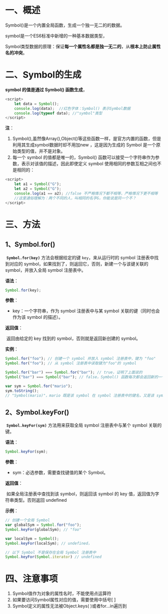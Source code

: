 # 一、概述

Symbol()是一个内置全局函数，生成一个独一无二的的数据。

symbol是一个ES6标准中新增的一种基本数据类型，

Symbol类型数据的原理：保证**每一个属性名都是独一无二的**，从**根本上防止属性名的冲突**。

# 二、Symbol的生成

**symbol 的值是通过 Symbol() 函数生成**，

```js
<script>
    let data = Symbol();
    console.log(data);  //红色字体：Symbol() 表示Symbol数据
    console.log(typeof data); //"symbol"类型
</script>
```

**注**：

1. Symbol(),虽然像Array(),Object()等这些函数一样，是官方内置的函数，但是利用其生成symbol数据时却不用加new ，这是因为生成的 Symbol 是一个原始类型的值，并不是对象。
2. 每一个 symbol 的值都是唯一的，Symbol() 函数可以接受一个字符串作为参数，表示对该值的描述，因此即使定义 symbol 使用相同的参数互相之间也不是相同的：

```js
<script>
    let a1 = Symbol("G");
    let a2 = Symbol("G");
    console.log(a1 == a2); //false 不严格情况下都不相等，严格情况下更不相等
    //这里通俗理解为：两个不同的人，叫相同的名字G，你能说是同一个不？
</script>
```

# 三、方法

## 1、Symbol.for()

​		**`Symbol.for(key)`** 方法会根据给定的键 `key`，来从运行时的 symbol 注册表中找到对应的 symbol，如果找到了，则返回它，否则，新建一个与该键关联的 symbol，并放入全局 symbol 注册表中。

**语法**：

```js
Symbol.for(key);
```

**参数**：

- key：一个字符串，作为 symbol 注册表中与某 symbol 关联的键（同时也会作为该 symbol 的描述）。

**返回值**：

​		返回由给定的 key 找到的 symbol，否则就是返回新创建的 symbol。

**实例**：

```js
Symbol.for("foo"); // 创建一个 symbol 并放入 symbol 注册表中，键为 "foo"
Symbol.for("foo"); // 从 symbol 注册表中读取键为"foo"的 symbol

Symbol.for("bar") === Symbol.for("bar"); // true，证明了上面说的
Symbol("bar") === Symbol("bar"); // false，Symbol() 函数每次都会返回新的一个 symbol

var sym = Symbol.for("mario");
sym.toString();
// "Symbol(mario)"，mario 既是该 symbol 在 symbol 注册表中的键名，又是该 symbol 自身的描述字符串
```

## 2、Symbol.keyFor()

​		**`Symbol.keyFor(sym)`** 方法用来获取全局 symbol 注册表中与某个 symbol 关联的键。

**语法**：

```js
Symbol.keyFor(sym);
```

**参数**：

- sym：必选参数，需要查找键值的某个 Symbol。

**返回值**：

​		如果全局注册表中查找到该 symbol，则返回该 symbol 的 key 值，返回值为字符串类型。否则返回 undefined

**示例**：

```js
// 创建一个全局 Symbol
var globalSym = Symbol.for("foo");
Symbol.keyFor(globalSym); // "foo"

var localSym = Symbol();
Symbol.keyFor(localSym); // undefined，

// 以下 Symbol 不是保存在全局 Symbol 注册表中
Symbol.keyFor(Symbol.iterator) // undefined
```

# 四、注意事项

1. Symbol值作为对象的属性名时，不能使用点运算符
2. 如果要访问Symbol属性对应的值，需要使用中括号[ ]
3. Symbol定义的属性无法被Object.keys( )或者for…in遍历到


